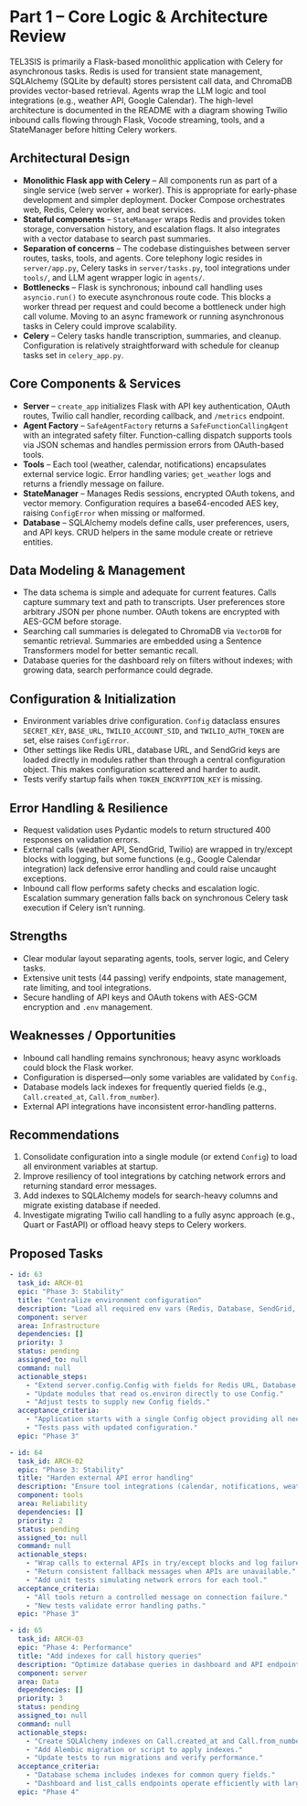 # Part 1 – Core Logic & Architecture Review

TEL3SIS is primarily a Flask-based monolithic application with Celery for asynchronous tasks. Redis is used for transient state management, SQLAlchemy (SQLite by default) stores persistent call data, and ChromaDB provides vector-based retrieval. Agents wrap the LLM logic and tool integrations (e.g., weather API, Google Calendar). The high-level architecture is documented in the README with a diagram showing Twilio inbound calls flowing through Flask, Vocode streaming, tools, and a StateManager before hitting Celery workers.

## Architectural Design
- **Monolithic Flask app with Celery** – All components run as part of a single service (web server + worker). This is appropriate for early-phase development and simpler deployment. Docker Compose orchestrates web, Redis, Celery worker, and beat services.
- **Stateful components** – `StateManager` wraps Redis and provides token storage, conversation history, and escalation flags. It also integrates with a vector database to search past summaries.
- **Separation of concerns** – The codebase distinguishes between server routes, tasks, tools, and agents. Core telephony logic resides in `server/app.py`, Celery tasks in `server/tasks.py`, tool integrations under `tools/`, and LLM agent wrapper logic in `agents/`.
- **Bottlenecks** – Flask is synchronous; inbound call handling uses `asyncio.run()` to execute asynchronous route code. This blocks a worker thread per request and could become a bottleneck under high call volume. Moving to an async framework or running asynchronous tasks in Celery could improve scalability.
- **Celery** – Celery tasks handle transcription, summaries, and cleanup. Configuration is relatively straightforward with schedule for cleanup tasks set in `celery_app.py`.

## Core Components & Services
- **Server** – `create_app` initializes Flask with API key authentication, OAuth routes, Twilio call handler, recording callback, and `/metrics` endpoint.
- **Agent Factory** – `SafeAgentFactory` returns a `SafeFunctionCallingAgent` with an integrated safety filter. Function-calling dispatch supports tools via JSON schemas and handles permission errors from OAuth-based tools.
- **Tools** – Each tool (weather, calendar, notifications) encapsulates external service logic. Error handling varies; `get_weather` logs and returns a friendly message on failure.
- **StateManager** – Manages Redis sessions, encrypted OAuth tokens, and vector memory. Configuration requires a base64-encoded AES key, raising `ConfigError` when missing or malformed.
- **Database** – SQLAlchemy models define calls, user preferences, users, and API keys. CRUD helpers in the same module create or retrieve entities.

## Data Modeling & Management
- The data schema is simple and adequate for current features. Calls capture summary text and path to transcripts. User preferences store arbitrary JSON per phone number. OAuth tokens are encrypted with AES-GCM before storage.
- Searching call summaries is delegated to ChromaDB via `VectorDB` for semantic retrieval. Summaries are embedded using a Sentence Transformers model for better semantic recall.
- Database queries for the dashboard rely on filters without indexes; with growing data, search performance could degrade.

## Configuration & Initialization
- Environment variables drive configuration. `Config` dataclass ensures `SECRET_KEY`, `BASE_URL`, `TWILIO_ACCOUNT_SID`, and `TWILIO_AUTH_TOKEN` are set, else raises `ConfigError`.
- Other settings like Redis URL, database URL, and SendGrid keys are loaded directly in modules rather than through a central configuration object. This makes configuration scattered and harder to audit.
- Tests verify startup fails when `TOKEN_ENCRYPTION_KEY` is missing.

## Error Handling & Resilience
- Request validation uses Pydantic models to return structured 400 responses on validation errors.
- External calls (weather API, SendGrid, Twilio) are wrapped in try/except blocks with logging, but some functions (e.g., Google Calendar integration) lack defensive error handling and could raise uncaught exceptions.
- Inbound call flow performs safety checks and escalation logic. Escalation summary generation falls back on synchronous Celery task execution if Celery isn’t running.

## Strengths
- Clear modular layout separating agents, tools, server logic, and Celery tasks.
- Extensive unit tests (44 passing) verify endpoints, state management, rate limiting, and tool integrations.
- Secure handling of API keys and OAuth tokens with AES-GCM encryption and `.env` management.

## Weaknesses / Opportunities
- Inbound call handling remains synchronous; heavy async workloads could block the Flask worker.
- Configuration is dispersed—only some variables are validated by `Config`.
- Database models lack indexes for frequently queried fields (e.g., `Call.created_at`, `Call.from_number`).
- External API integrations have inconsistent error-handling patterns.

## Recommendations
1. Consolidate configuration into a single module (or extend `Config`) to load all environment variables at startup.
2. Improve resiliency of tool integrations by catching network errors and returning standard error messages.
3. Add indexes to SQLAlchemy models for search-heavy columns and migrate existing database if needed.
4. Investigate migrating Twilio call handling to a fully async approach (e.g., Quart or FastAPI) or offload heavy steps to Celery workers.

## Proposed Tasks
```yaml
- id: 63
  task_id: ARCH-01
  epic: "Phase 3: Stability"
  title: "Centralize environment configuration"
  description: "Load all required env vars (Redis, Database, SendGrid, etc.) via a unified Config object to avoid scattered settings."
  component: server
  area: Infrastructure
  dependencies: []
  priority: 3
  status: pending
  assigned_to: null
  command: null
  actionable_steps:
    - "Extend server.config.Config with fields for Redis URL, Database URL, and email/SMS credentials."
    - "Update modules that read os.environ directly to use Config."
    - "Adjust tests to supply new Config fields."
  acceptance_criteria:
    - "Application starts with a single Config object providing all needed env variables."
    - "Tests pass with updated configuration."
  epic: "Phase 3"

- id: 64
  task_id: ARCH-02
  epic: "Phase 3: Stability"
  title: "Harden external API error handling"
  description: "Ensure tool integrations (calendar, notifications, weather) gracefully handle network failures and return user-friendly errors."
  component: tools
  area: Reliability
  dependencies: []
  priority: 2
  status: pending
  assigned_to: null
  command: null
  actionable_steps:
    - "Wrap calls to external APIs in try/except blocks and log failures."
    - "Return consistent fallback messages when APIs are unavailable."
    - "Add unit tests simulating network errors for each tool."
  acceptance_criteria:
    - "All tools return a controlled message on connection failure."
    - "New tests validate error handling paths."
  epic: "Phase 3"

- id: 65
  task_id: ARCH-03
  epic: "Phase 4: Performance"
  title: "Add indexes for call history queries"
  description: "Optimize database queries in dashboard and API endpoints by adding indexes to frequently filtered columns."
  component: server
  area: Data
  dependencies: []
  priority: 3
  status: pending
  assigned_to: null
  command: null
  actionable_steps:
    - "Create SQLAlchemy indexes on Call.created_at and Call.from_number."
    - "Add Alembic migration or script to apply indexes."
    - "Update tests to run migrations and verify performance."
  acceptance_criteria:
    - "Database schema includes indexes for common query fields."
    - "Dashboard and list_calls endpoints operate efficiently with large datasets."
  epic: "Phase 4"
```

